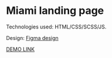 # Miami landing page

Technologies used: HTML/CSS/SCSS/JS.

Design: [Figma design](https://www.figma.com/file/nHz8bflIwJaWP3P99vKTH5/miami_home_new?node-id=16033%3A3)

[DEMO LINK]([https://<your_account>.github.io/<repo_name>/](https://aedricson.github.io/miami_landing/))
